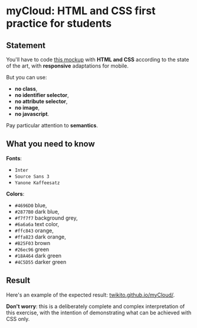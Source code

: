 # myCloud: HTML and CSS first practice for students

## Statement

You'll have to code [this mockup](https://cdn.jsdelivr.net/gh/Twikito/myCloud/mockup.png) with __HTML and CSS__ according to the state of the art, with __responsive__ adaptations for mobile.

But you can use:
- __no class__,
- __no identifier selector__,
- __no attribute selector__,
- __no image__,
- __no javascript__.

Pay particular attention to __semantics__.

## What you need to know

__Fonts__:
- `Inter`
- `Source Sans 3`
- `Yanone Kaffeesatz`

__Colors__:
- `#4696D0` blue,
- `#2877B0` dark blue,
- `#f7f7f7` background grey,
- `#6a6a6a` text color,
- `#ffc843` orange,
- `#ffa823` dark orange,
- `#B25F03` brown
- `#26ec96` green
- `#18A464` dark green
- `#4C5D55` darker green

## Result

Here's an example of the expected result: [twikito.github.io/myCloud/](https://twikito.github.io/myCloud/).

__Don't worry__: this is a deliberately complete and complex interpretation of this exercise, with the intention of demonstrating what can be achieved with CSS only.
